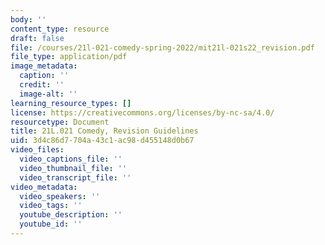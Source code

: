 ```yaml
---
body: ''
content_type: resource
draft: false
file: /courses/21l-021-comedy-spring-2022/mit21l-021s22_revision.pdf
file_type: application/pdf
image_metadata:
  caption: ''
  credit: ''
  image-alt: ''
learning_resource_types: []
license: https://creativecommons.org/licenses/by-nc-sa/4.0/
resourcetype: Document
title: 21L.021 Comedy, Revision Guidelines
uid: 3d4c86d7-704a-43c1-ac98-d455148d0b67
video_files:
  video_captions_file: ''
  video_thumbnail_file: ''
  video_transcript_file: ''
video_metadata:
  video_speakers: ''
  video_tags: ''
  youtube_description: ''
  youtube_id: ''
---
```

